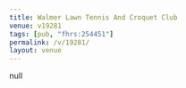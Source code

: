 ```yaml
---
title: Walmer Lawn Tennis And Croquet Club
venue: v19281
tags: [pub, "fhrs:254451"]
permalink: /v/19281/
layout: venue
---
```

null